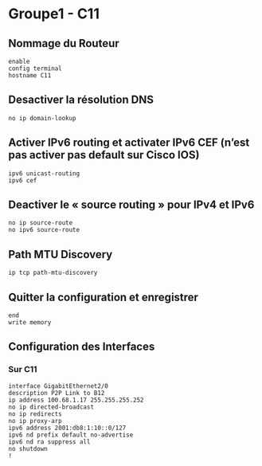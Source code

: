 # Groupe1 - C11

## Nommage du Routeur
```console
enable
config terminal
hostname C11
```

## Desactiver la résolution DNS 
```console
no ip domain-lookup
```

## Activer IPv6 routing et activater IPv6 CEF (n’est pas activer pas default sur Cisco IOS)
```console
ipv6 unicast-routing
ipv6 cef
```
## Deactiver le « source routing » pour IPv4 et  IPv6
```console
no ip source-route
no ipv6 source-route
```

## Path MTU Discovery
```console
ip tcp path-mtu-discovery
```

## Quitter la configuration et enregistrer 
```console
end
write memory
```

## Configuration des Interfaces
### Sur C11
```console
interface GigabitEthernet2/0
description P2P Link to B12
ip address 100.68.1.17 255.255.255.252
no ip directed-broadcast
no ip redirects
no ip proxy-arp
ipv6 address 2001:db8:1:10::0/127
ipv6 nd prefix default no-advertise
ipv6 nd ra suppress all
no shutdown
!
```
